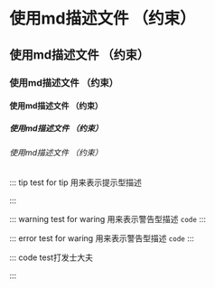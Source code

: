 # 使用md描述文件 （约束）
## 使用md描述文件 （约束）
### 使用md描述文件 （约束）
#### 使用md描述文件 （约束）
##### 使用md描述文件 （约束）
###### 使用md描述文件 （约束）



::: tip
  test for tip
  用来表示提示型描述

:::

::: warning
  test for waring
  用来表示警告型描述
  `code`
:::

::: error
  test for waring
  用来表示警告型描述
  `code`
:::


::: code test打发士大夫
<!-- <sdl-button></sdl-button> -->
:::